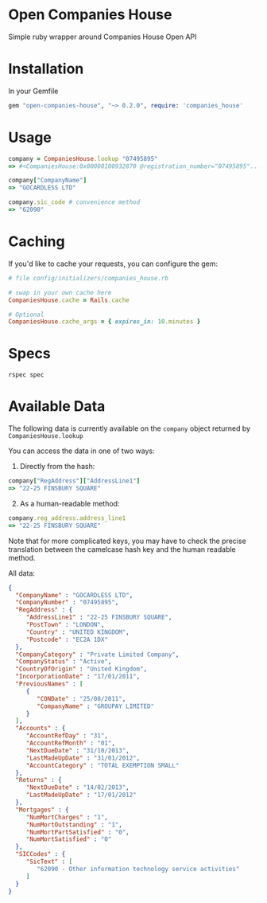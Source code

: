 Open Companies House
====================

Simple ruby wrapper around Companies House Open API

Installation
============

In your Gemfile

```ruby
gem "open-companies-house", "~> 0.2.0", require: 'companies_house'
```

Usage
=====

```ruby
company = CompaniesHouse.lookup "07495895"
=> #<CompaniesHouse:0x00000100932870 @registration_number="07495895"... >

company["CompanyName"]
=> "GOCARDLESS LTD"

company.sic_code # convenience method
=> "62090"
```

Caching
=======

If you'd like to cache your requests, you can configure the gem:

```ruby
# file config/initializers/companies_house.rb

# swap in your own cache here
CompaniesHouse.cache = Rails.cache

# Optional
CompaniesHouse.cache_args = { expires_in: 10.minutes }
```

Specs
=====

    rspec spec


Available Data
==============

The following data is currently available on the `company` object returned by
`CompaniesHouse.lookup`


You can access the data in one of two ways:

1) Directly from the hash:

```ruby
company["RegAddress"]["AddressLine1"]
=> "22-25 FINSBURY SQUARE"
```

2) As a human-readable method:

```ruby
company.reg_address.address_line1
=> "22-25 FINSBURY SQUARE"
```

Note that for more complicated keys, you may have to check the precise translation between the camelcase hash key and the human readable method.


All data:

```json
{
  "CompanyName" : "GOCARDLESS LTD",
  "CompanyNumber" : "07495895",
  "RegAddress" : {
     "AddressLine1" : "22-25 FINSBURY SQUARE",
     "PostTown" : "LONDON",
     "Country" : "UNITED KINGDOM",
     "Postcode" : "EC2A 1DX"
  },
  "CompanyCategory" : "Private Limited Company",
  "CompanyStatus" : "Active",
  "CountryOfOrigin" : "United Kingdom",
  "IncorporationDate" : "17/01/2011",
  "PreviousNames" : [
     {
        "CONDate" : "25/08/2011",
        "CompanyName" : "GROUPAY LIMITED"
     }
  ],
  "Accounts" : {
     "AccountRefDay" : "31",
     "AccountRefMonth" : "01",
     "NextDueDate" : "31/10/2013",
     "LastMadeUpDate" : "31/01/2012",
     "AccountCategory" : "TOTAL EXEMPTION SMALL"
  },
  "Returns" : {
     "NextDueDate" : "14/02/2013",
     "LastMadeUpDate" : "17/01/2012"
  },
  "Mortgages" : {
     "NumMortCharges" : "1",
     "NumMortOutstanding" : "1",
     "NumMortPartSatisfied" : "0",
     "NumMortSatisfied" : "0"
  },
  "SICCodes" : {
     "SicText" : [
        "62090 - Other information technology service activities"
     ]
  }
}
```
